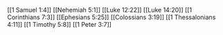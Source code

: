 [[1 Samuel 1:4]]
[[Nehemiah 5:1]]
[[Luke 12:22]]
[[Luke 14:20]]
[[1 Corinthians 7:3]]
[[Ephesians 5:25]]
[[Colossians 3:19]]
[[1 Thessalonians 4:11]]
[[1 Timothy 5:8]]
[[1 Peter 3:7]]
